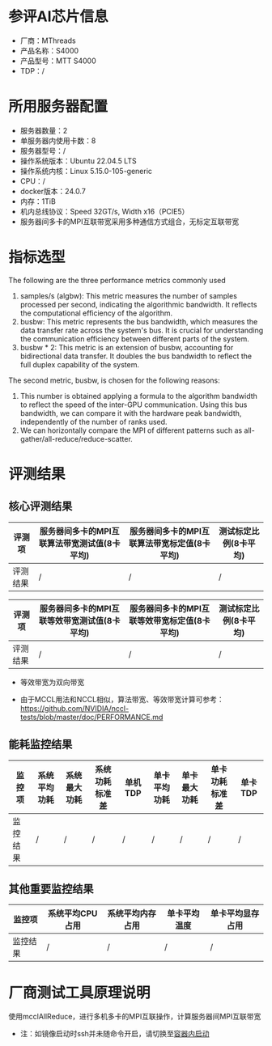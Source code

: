 # 参评AI芯片信息

* 厂商：MThreads
* 产品名称：S4000
* 产品型号：MTT S4000
* TDP：/

# 所用服务器配置

* 服务器数量：2
* 单服务器内使用卡数：8
* 服务器型号：/
* 操作系统版本：Ubuntu 22.04.5 LTS
* 操作系统内核：Linux 5.15.0-105-generic
* CPU：/
* docker版本：24.0.7
* 内存：1TiB
* 机内总线协议：Speed 32GT/s, Width x16（PCIE5）
* 服务器间多卡的MPI互联带宽采用多种通信方式组合，无标定互联带宽

# 指标选型

The following are the three performance metrics commonly used
1. samples/s (algbw): This metric measures the number of samples processed per second, indicating the algorithmic bandwidth. It reflects the computational efficiency of the algorithm.
2. busbw: This metric represents the bus bandwidth, which measures the data transfer rate across the system's bus. It is crucial for understanding the communication efficiency between different parts of the system.
3. busbw * 2: This metric is an extension of busbw, accounting for bidirectional data transfer. It doubles the bus bandwidth to reflect the full duplex capability of the system.

The second metric, busbw, is chosen for the following reasons:
1. This number is obtained applying a formula to the algorithm bandwidth to reflect the speed of the inter-GPU communication. Using this bus bandwidth, we can compare it with the hardware peak bandwidth, independently of the number of ranks used.
2. We can horizontally compare the MPI of different patterns such as all-gather/all-reduce/reduce-scatter.

# 评测结果

## 核心评测结果

| 评测项  | 服务器间多卡的MPI互联算法带宽测试值(8卡平均) | 服务器间多卡的MPI互联算法带宽标定值(8卡平均) | 测试标定比例(8卡平均) |
| ---- | -------------- | -------------- | ------------ |
| 评测结果 | /    | /       | /    |

| 评测项  | 服务器间多卡的MPI互联等效带宽测试值(8卡平均) | 服务器间多卡的MPI互联等效带宽标定值(8卡平均) | 测试标定比例(8卡平均) |
| ---- | -------------- | -------------- | ------------ |
| 评测结果 | /    | /       | /    |
* 等效带宽为双向带宽

* 由于MCCL用法和NCCL相似，算法带宽、等效带宽计算可参考：https://github.com/NVIDIA/nccl-tests/blob/master/doc/PERFORMANCE.md

## 能耗监控结果

| 监控项  | 系统平均功耗  | 系统最大功耗  | 系统功耗标准差 | 单机TDP | 单卡平均功耗  | 单卡最大功耗 | 单卡功耗标准差 | 单卡TDP |
| ---- | ------- | ------- | ------- | ----- | ------- | ------ | ------- | ----- |
| 监控结果 | / | / | /    | /     | / | / | /   | /  |

## 其他重要监控结果

| 监控项  | 系统平均CPU占用 | 系统平均内存占用 | 单卡平均温度  | 单卡平均显存占用 |
| ---- | --------- | -------- | ------- | -------- |
| 监控结果 | /    | /   | / | /  |

# 厂商测试工具原理说明

使用mcclAllReduce，进行多机多卡的MPI互联操作，计算服务器间MPI互联带宽

* 注：如镜像启动时ssh并未随命令开启，请切换至[容器内启动](https://github.com/FlagOpen/FlagPerf/blob/main/docs/utils/definitions/IN_CONTAINER_LAUNCH.md)